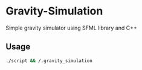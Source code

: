 # Gravity-Simulation
Simple gravity simulator using SFML library and C++  

## Usage
```bash
./script && /.gravity_simulation
```
